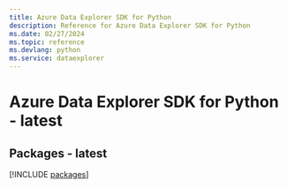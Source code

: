 ```yaml
---
title: Azure Data Explorer SDK for Python
description: Reference for Azure Data Explorer SDK for Python
ms.date: 02/27/2024
ms.topic: reference
ms.devlang: python
ms.service: dataexplorer
---
```

# Azure Data Explorer SDK for Python - latest
## Packages - latest
[!INCLUDE [packages](data-explorer-index.md)]